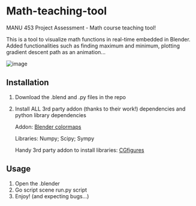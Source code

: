 # Math-teaching-tool
MANU 453 Project Assessment - Math course teaching tool!

This is a tool to visualize math functions in real-time embedded in Blender. Added functionalities such as finding maximum and minimum, plotting gradient descent path as an animation...

![image](https://github.com/babyturtleeee/Math-teaching-tool/assets/92495580/64c2c327-30bd-4fed-9fe3-64cbe600cff0)

## Installation
1. Download the .blend and .py files in the repo
2. Install ALL 3rd party addon (thanks to their work!) dependencies and python library dependencies

   Addon: [Blender colormaps](https://github.com/TheJeran/Blender-Colormaps)

   Libraries: Numpy; Scipy; Sympy

   Handy 3rd party addon to install libraries: [CGfigures](https://cgfigures.gumroad.com/l/pymodinstall)


## Usage
1. Open the .blender
2. Go script scene run.py script
3. Enjoy! (and expecting bugs...)


